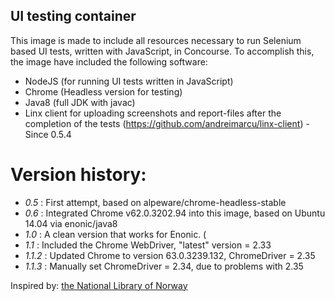 ## UI testing container

This image is made to include all resources necessary to run Selenium based UI tests, written with JavaScript, in Concourse.  To accomplish this, the image have included the following software:
 * NodeJS (for running UI tests written in JavaScript)
 * Chrome (Headless version for testing)
 * Java8 (full JDK with javac)
 * Linx client for uploading screenshots and report-files after the completion of the tests (https://github.com/andreimarcu/linx-client) - Since 0.5.4

# Version history:
 * *0.5* : First attempt, based on alpeware/chrome-headless-stable
 * *0.6* : Integrated Chrome v62.0.3202.94 into this image, based on Ubuntu 14.04 via enonic/java8
 * *1.0* : A clean version that works for Enonic. (
 * *1.1* : Included the Chrome WebDriver, "latest" version = 2.33
 * *1.1.2* : Updated Chrome to version 63.0.3239.132, ChromeDriver = 2.35
 * *1.1.3* : Manually set ChromeDriver = 2.34, due to problems with 2.35

Inspired by: [the National Library of Norway](https://github.com/nlnwa/docker-chrome-headless)
